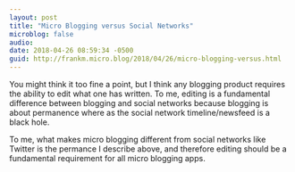 ```yaml
---
layout: post
title: "Micro Blogging versus Social Networks"
microblog: false
audio: 
date: 2018-04-26 08:59:34 -0500
guid: http://frankm.micro.blog/2018/04/26/micro-blogging-versus.html
---
```

You might think it too fine a point, but I think any blogging product requires the ability to edit what one has written. To me, editing is a fundamental difference between blogging and social networks because blogging is about permanence where as the social network timeline/newsfeed is a black hole.

To me, what makes micro blogging different from social networks like Twitter is the permance I describe above, and therefore editing should be a fundamental requirement for all micro blogging apps.
